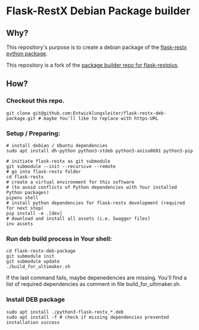 # Flask-RestX Debian Package builder

## Why?

This repository's purpose is to create a debian package of the [flask-restx
python package](https://github.com/python-restx/flask-restx).

This repository is a fork of the [package builder repo for flask-restplus](https://github.com/Ultimaker/um-flask-restplus).

## How?

### Checkout this repo.
```shell
git clone git@github.com:Entwicklungsleiter/flask-restx-deb-package.git # maybe You'll like to replace with https-URL
```

### Setup / Preparing:
```shell
# install debian / Ubuntu dependencies
sudo apt install dh-python python3-stdeb python3-aniso8601 python3-pip

# initiate flask-restx as git submodule
git submodule --init --recursive --remote
# go into flask-restx folder
cd flask-restx
# create a virtual environment for this software
# (to avoid conflicts of Python dependencies with Your installed Python packages)
pipenv shell
# install python dependencies for flask-restx development (required for next step)
pip install -e .[dev]
# download and install all assets (i.e. Swagger files)
inv assets
```

### Run deb build process in Your shell:

```shell
cd flask-restx-deb-package
git submodule init
git submodule update
./build_for_ultimaker.sh 
```
If the last command fails, maybe depenedencies are missing. You'll find a list of required dependencies as comment in file build_for_ultimaker.sh.

### Install DEB package

```shell
sudo apt install ./python3-flask-restx_*.deb
sudo apt install -f # check if missing dependencies prevented installation success
```
